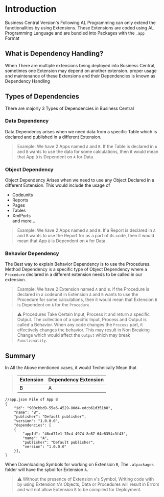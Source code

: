 # Introduction
Business Central Version's Following AL Programming can only extend the functionalities by using Extensions.
These Extensions are coded using AL Programming Language and are bundled into Packages with the `.app` Format
## What is Dependency Handling?
When There are multiple extensions being deployed into Business Central, sometimes one Extension may depend on another extension. proper usage and maintenance of these Extensions and their Dependencies is known as Dependency Handling

## Types of Dependencies
There are majorly 3 Types of Dependencies in Business Central
### Data Dependency
Data Dependency arises when we need data from a specific Table which is declared and published in a different Extension. 

>Example: We have 2 Apps named `A` and `B`. If the Table is declared in `A` and `B` wants to use the data for some calculations, then it would mean that App `B` is Dependent on `A` for Data.

### Object Dependency
Object Dependency Arises when we need to use any Object Declared in a different Extension. This would include the usage of
* Codeunits
* Reports
* Pages
* Tables
* XmlPorts\
and more...

>Example: We have 2 Apps named `A` and `B`. If a Report is declared in `A` and `B` wants to use the Report for as a part of its code, then it would mean that App `B` is Dependent on `A` for Data.

### Behavior Dependency
The Best way to explain Behavior Dependency is to use the Procedures.
Method Dependency is a specific type of Object Dependency where a `Procedure` declared in a different extension needs to be called in our extension.


>Example: We have 2 Extension named `A` and `B`. If the Procedure is declared in a codeunit in Extension `A` and `B` wants to use the Procedure for some calculations, then it would mean that Extension `B` is Dependent on `A` for the `Procedure`.

>⚠️ Procedures Take Certain Input, Process it and return a specific Output. The collection of a specific Input, Process and Output is called a Behavior. When any code changes the `Process` part, it effectively changes the behavior. This may result in Non Breaking Change which would affect the `Output` which may break `Functionality`.
## Summary
In All the Above mentioned cases, it would Technically Mean that
> |Extension|Dependency Extension|
> |--|--|
> |B|A|
```
//app.json File of App B
{
    "id": "900cbbd9-55a6-4529-80d4-edcb61d351b8",
    "name": "B",
    "publisher": "Default publisher",
    "version": "1.0.0.0",
    "dependencies": [
    {
        "appId": "46cd71e1-70c4-4974-8e87-64e8354c3f43",
        "name": "A",
        "publisher": "Default publisher",
        "version": "1.0.0.0"
    }],
}
```

When Downloading Symbols for working on Extension `B`, The `.alpackages` folder will have the sybol for Extension `A`.
> ⚠️ Without the presence of Extension `A`'s Symbol, Writing code with by using Extension `A`'s Objects, Data or Procedures will result in Errors and will not allow Extension `B` to be compiled for Deployment.